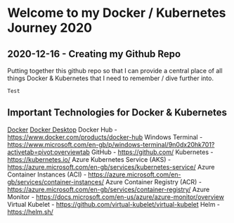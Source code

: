 # Welcome to my Docker / Kubernetes Journey 2020
## 2020-12-16 - Creating my Github Repo
Putting together this github repo so that I can provide a central place of all things Docker & Kubernetes that I need to remember / dive further into.
```
Test
```

## Important Technologies for Docker & Kubernetes
[Docker](https://www.docker.com/)
[Docker Desktop](https://www.docker.com/products/docker-desktop)
Docker Hub - https://www.docker.com/products/docker-hub
Windows Terminal - https://www.microsoft.com/en-gb/p/windows-terminal/9n0dx20hk701?activetab=pivot:overviewtab
GitHub - https://github.com/
Kubernetes - https://kubernetes.io/
Azure Kubernetes Service (AKS) - https://azure.microsoft.com/en-gb/services/kubernetes-service/
Azure Container Instances (ACI) - https://azure.microsoft.com/en-gb/services/container-instances/
Azure Container Registry (ACR) - https://azure.microsoft.com/en-gb/services/container-registry/
Azure Monitor - https://docs.microsoft.com/en-us/azure/azure-monitor/overview
Virtual Kubelet - https://github.com/virtual-kubelet/virtual-kubelet
Helm - https://helm.sh/
